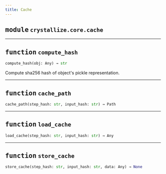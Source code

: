 ```yaml
---
title: Cache
---
```



## <kbd>module</kbd> `crystallize.core.cache`





---

## <kbd>function</kbd> `compute_hash`

```python
compute_hash(obj: Any) → str
```

Compute sha256 hash of object's pickle representation. 


---

## <kbd>function</kbd> `cache_path`

```python
cache_path(step_hash: str, input_hash: str) → Path
```






---

## <kbd>function</kbd> `load_cache`

```python
load_cache(step_hash: str, input_hash: str) → Any
```






---

## <kbd>function</kbd> `store_cache`

```python
store_cache(step_hash: str, input_hash: str, data: Any) → None
```






